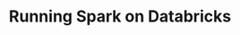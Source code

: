 ---
title: Running Spark on Databricks
weight: 1
variants: +flyte -serverless -byoc -selfmanaged
layout: py_example
example_file: /external/unionai-examples/v1/flyte-integrations/flyte-connectors/databricks_connector/databricks_connector/databricks_connector_example_usage.py
---